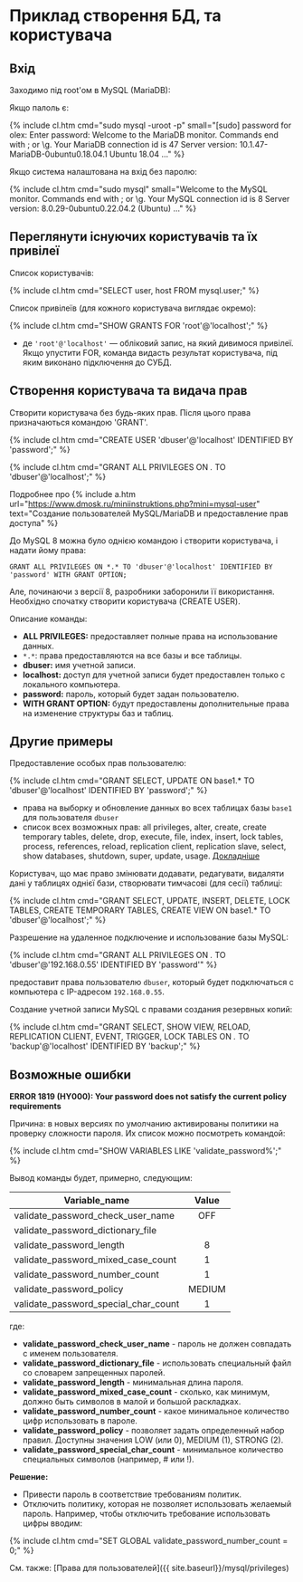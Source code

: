 # Приклад створення БД, та користувача

## Вхід

Заходимо під root'ом в MySQL (MariaDB):

Якщо палоль є:

{% include cl.htm cmd="sudo mysql -uroot -p"
small="[sudo] password for olex: 
Enter password: 
Welcome to the MariaDB monitor.  Commands end with ; or \g.
Your MariaDB connection id is 47
Server version: 10.1.47-MariaDB-0ubuntu0.18.04.1 Ubuntu 18.04
..." %}

Якщо система налаштована на вхід без паролю:

{% include cl.htm cmd="sudo mysql"
small="Welcome to the MySQL monitor.  Commands end with ; or \g.
Your MySQL connection id is 8
Server version: 8.0.29-0ubuntu0.22.04.2 (Ubuntu)
..." %}


## Переглянути існуючих користувачів та їх привілеї

Список користувачів:

{% include cl.htm cmd="SELECT user, host FROM mysql.user;" %}

Список привілеїв (для кожного користувача виглядає окремо):

{% include cl.htm cmd="SHOW GRANTS FOR 'root'@'localhost';" %}

* де `'root'@'localhost'` — обліковий запис, на який дивимося привілеї. Якщо упустити FOR, команда видасть результат користувача, під яким виконано підключення до СУБД.

## Створення користувача та видача прав

Створити користувача без будь-яких прав. Після цього права призначаються командою 'GRANT'.

{% include cl.htm cmd="CREATE USER 'dbuser'@'localhost' IDENTIFIED BY 'password';" %}

{% include cl.htm cmd="GRANT ALL PRIVILEGES ON *.* TO 'dbuser'@'localhost';" %}



Подробнее про {% include a.htm url="https://www.dmosk.ru/miniinstruktions.php?mini=mysql-user" text="Создание пользователей MySQL/MariaDB и предоставление прав доступа" %}

До MySQL 8 можна було однією командою і створити користувача, і надати йому права:

`GRANT ALL PRIVILEGES ON *.* TO 'dbuser'@'localhost' IDENTIFIED BY 'password' WITH GRANT OPTION;`

Але, починаючи з версії 8, разробники заборонили її використання. Необхідно спочатку створити користувача (CREATE USER).

Описание команды:

- **ALL PRIVILEGES:** предоставляет полные права на использование данных.
- `*.*`: права предоставляются на все базы и все таблицы.
- **dbuser:** имя учетной записи.
- **localhost:** доступ для учетной записи будет предоставлен только с локального компьютера.
- **password:** пароль, который будет задан пользователю.
- **WITH GRANT OPTION:** будут предоставлены дополнительные права на изменение структуры баз и таблиц.

## Другие примеры

Предоставление особых прав пользователю:

{% include cl.htm cmd="GRANT SELECT, UPDATE ON base1.* TO 'dbuser'@'localhost' IDENTIFIED BY 'password';" %}

* права на выборку и обновление данных во всех таблицах базы `base1` для пользователя `dbuser`
* список всех возможных прав: all privileges, alter, create, create temporary tables, delete, drop, execute, file, index, insert, lock tables, process, references, reload, replication client, replication slave, select, show databases, shutdown, super, update, usage. [Докладніше](../privileges)

Користувач, що має право змінювати додавати, редагувати, видаляти дані у таблицях однієї бази, створювати тимчасові (для сесії) таблиці:

{% include cl.htm cmd="GRANT SELECT, UPDATE, INSERT, DELETE, LOCK TABLES, CREATE TEMPORARY TABLES, CREATE VIEW ON base1.* TO 'dbuser'@'localhost';" %}

Разрешение на удаленное подключение и использование базы MySQL:

{% include cl.htm cmd="GRANT ALL PRIVILEGES ON *.* TO 'dbuser'@'192.168.0.55' IDENTIFIED BY 'password'" %}

предоставит права пользователю `dbuser`, который будет подключаться с компьютера с IP-адресом `192.168.0.55`.

Создание учетной записи MySQL с правами создания резервных копий:

{% include cl.htm cmd="GRANT SELECT, SHOW VIEW, RELOAD, REPLICATION CLIENT, EVENT, TRIGGER, LOCK TABLES ON *.* TO 'backup'@'localhost' IDENTIFIED BY 'backup';" %}

## Возможные ошибки

**ERROR 1819 (HY000): Your password does not satisfy the current policy requirements**

Причина: в новых версиях по умолчанию активированы политики на проверку сложности пароля. Их список можно посмотреть командой:


{% include cl.htm cmd="SHOW VARIABLES LIKE 'validate_password%';" %}

Вывод команды будет, примерно, следующим:


| Variable_name                        | Value  |
| ------------------------------------ | :----: |
| validate_password_check_user_name    | OFF    |
| validate_password_dictionary_file    |        |
| validate_password_length             | 8      |
| validate_password_mixed_case_count   | 1      |
| validate_password_number_count       | 1      |
| validate_password_policy             | MEDIUM |
| validate_password_special_char_count | 1      |

где:

- **validate_password_check_user_name** - пароль не должен совпадать с именем пользователя.
- **validate_password_dictionary_file** - использовать специальный файл со словарем запрещенных паролей.
- **validate_password_length** - минимальная длина пароля.
- **validate_password_mixed_case_count** - сколько, как минимум, должно быть символов в малой и большой раскладках.
- **validate_password_number_count** - какое минимальное количество цифр использовать в пароле.
- **validate_password_policy** - позволяет задать определенный набор правил. Доступны значения LOW (или 0), MEDIUM (1), STRONG (2).
- **validate_password_special_char_count** - минимальное количество специальных символов (например, # или !).

**Решение:**

- Привести пароль в соответствие требованиям политик.
- Отключить политику, которая не позволяет использовать желаемый пароль. Например, чтобы отключить требование использовать цифры вводим:

{% include cl.htm cmd="SET GLOBAL validate_password_number_count = 0;" %}


См. также: [Права для пользователей]({{ site.baseurl}}/mysql/privileges)
